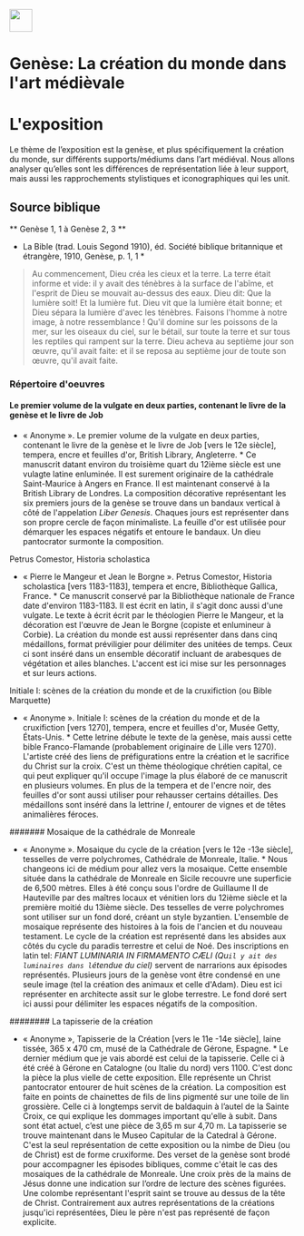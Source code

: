 <a href="https://juncture-digital.org"><img src="https://raw.githubusercontent.com/digitalArtHistory/recits-numeriques/main/images/btn_juncture.svg" style="height:40px"></a>

<param ve-config 
       title="depart" 
       banner="https://media.getty.edu/museum/images/web/download/00305401.jpg" 
       layout="vertical">

# Genèse: La création du monde dans l'art médièvale

# L'exposition
Le thème de l’exposition est la genèse, et plus spécifiquement la création du monde, sur différents supports/médiums dans l’art médiéval. Nous allons analyser qu’elles sont les différences de représentation liée à leur support, mais aussi les rapprochements stylistiques et iconographiques qui les unit.

## Source biblique

** Genèse 1, 1 à Genèse 2, 3 **

* La Bible (trad. Louis Segond 1910), éd. Société biblique britannique et étrangère, 1910, Genèse, p. 1, 1 *

> Au commencement, Dieu créa les cieux et la terre. La terre était informe et vide: il y avait des ténèbres à la surface de l'abîme, et l'esprit de Dieu se mouvait au-dessus des eaux. Dieu dit: Que la lumière soit! Et la lumière fut. Dieu vit que la lumière était bonne; et Dieu sépara la lumière d'avec les ténèbres. Faisons l'homme à notre image, à notre ressemblance ! Qu'il domine sur les poissons de la mer, sur les oiseaux du ciel, sur le bétail, sur toute la terre et sur tous les reptiles qui rampent sur la terre. Dieu acheva au septième jour son œuvre, qu'il avait faite: et il se reposa au septième jour de toute son œuvre, qu'il avait faite.
[^1]: La Bible (trad. Louis Segond 1910), éd. Société biblique britannique et étrangère, 1910, Genèse, p. 1-3

### Répertoire d'oeuvres

#### Le premier volume de la vulgate en deux parties, contenant le livre de la genèse et le livre de Job
* « Anonyme ». Le premier volume de la vulgate en deux parties, contenant le livre de la genèse et le livre de Job [vers le 12e siècle], tempera, encre et feuilles d'or, British Library, Angleterre. *
Ce manuscrit datant environ du troisième quart du 12ième siècle est une vulagte latine enluminée. Il est surement originaire de la cathédrale Saint-Maurice à Angers en France. Il est maintenant conservé à la British Library de Londres. La composition décorative représentant les six premiers jours de la genèse se trouve dans un bandaux vertical à côté de l'appelation *Liber Genesis*. Chaques jours est représenter dans son propre cercle de façon minimaliste. La feuille d'or est utilisée pour démarquer les espaces négatifs et entoure le bandaux. Un dieu pantocrator surmonte la composition.
[^2]: “ Harley MS 2833.” The british library ms viewer. Consulté le 10 avril, 2022. http://www.bl.uk/manuscripts/Viewer.aspx?ref=harley_ms_2833_fs001r. 
<param ve-image
  manifest="https://api.bl.uk/metadata/iiif/ark:/81055/vdc_100059311452.0x000001/manifest.json" 
       seq="8" /

##### Petrus Comestor, Historia scholastica
* « Pierre le Mangeur et Jean le Borgne ». Petrus Comestor, Historia scholastica [vers 1183-1183], tempera et encre, Bibliothèque Gallica, France. *
Ce manuscrit conservé par la Bibliothèque nationale de France date d'environ 1183-1183. Il est écrit en latin, il s'agit donc aussi d'une vulgate. Le texte à écrit écrit par le théologien Pierre le Mangeur, et la décoration est l'œuvre de Jean le Borgne (copiste et enlumineur à Corbie). La création du monde est aussi représenter dans dans cinq médaillons, format préviligier pour délimiter des unitées de temps. Ceux ci sont inséré dans un ensemble décoratif incluant de arabesques de végétation et ailes blanches. L'accent est ici mise sur les personnages et sur leurs actions.
[^3]: “Petrus Comestor, Historia Scholastica.” Gallica. Consulté le 10 avril, 2022. https://gallica.bnf.fr/ark:/12148/btv1b10543247v.image. 
<param ve-image
  manifest="https://manuscrits-france-angleterre.org/iiif/ark:/12148/btv1b10543247v/manifest.json" 
  seq="12" /

###### Initiale I: scènes de la création du monde et de la cruxifiction (ou Bible Marquette)
* « Anonyme ». Initiale I: scènes de la création du monde et de la cruxifiction [vers 1270], tempera, encre et feuilles d'or, Musée Getty, États-Unis. *
Cette letrine débute le texte de la genèse, mais aussi cette bible Franco-Flamande (probablement originaire de Lille vers 1270). L'artiste créé des liens de préfigurations entre la création et le sacrifice du Christ sur la croix. C'est un thème théologique chrétien capital, ce qui peut expliquer qu'il occupe l'image la plus élaboré de ce manuscrit en plusieurs volumes. En plus de la tempera et de l'encre noir, des feuilles d'or sont aussi utiliser pour rehausser certains détailles. Des médaillons sont inséré dans la lettrine *I*, entourer de vignes et de têtes animalières féroces. 
[^4]: “Marquette Bible, Vol. 1 (the J. Paul Getty Museum Collection).” Getty. Consulté le 10 avril, 2022. https://www.getty.edu/art/collection/object/105SW0. 
<param ve-graphic  
  url="https://media.getty.edu/museum/images/web/download/00305401.jpg" /

####### Mosaique de la cathédrale de Monreale
* « Anonyme ». Mosaique du cycle de la création [vers le 12e -13e siècle], tesselles de verre polychromes, Cathédrale de Monreale, Italie. *
Nous changeons ici de médium pour allez vers la mosaique. Cette ensemble située dans la cathédrale de Monreale en Sicile recouvre une superficie de 6,500 mètres. Elles à été conçu sous l'ordre de Guillaume II de Hauteville par des maîtres locaux et vénitien lors du 12ième siècle et la première moitié du 13ième siècle. Des tesselles de verre polychromes sont utiliser sur un fond doré, créant un style byzantien. L'ensemble de mosaique représente des histoires à la fois de l'ancien et du nouveau testament. Le cycle de la création est représenté dans les absides aux côtés du cycle du paradis terrestre et celui de Noé. Des inscriptions en latin tel: *FIANT LUMINARIA IN FIRMAMENTO CÆLI (Qu`il y ait des luminaires dans l`étendue du ciel)* servent de narrarions aux épisodes représentés. Plusieurs jours de la genèse vont être condensé en une seule image (tel la création des animaux et celle d'Adam). Dieu est ici représenter en architecte assit sur le globe terrestre. Le fond doré sert ici aussi pour délimiter les espaces négatifs de la composition.
[^5]: “Monreale Cathedral Mosaics.” Wikipedia. Wikimedia Foundation, 17 mars, 2022. https://en.wikipedia.org/wiki/Monreale_Cathedral_mosaics. 
<param ve-graphic 
  url="<param ve-graphic 
  url="https://media.getty.edu/museum/images/web/download/00305401.jpg" /

######## La tapisserie de la création
* « Anonyme », Tapisserie de la Création [vers le 11e -14e siècle], laine tissée, 365 x 470 cm, musé de la Cathédrale de Gérone, Espagne. *
Le dernier médium que je vais abordé est celui de la tapisserie. Celle ci à été créé à Gérone en Catalogne (ou Italie du nord) vers 1100. C'est donc la pièce la plus vielle de cette exposition. Elle représente un Christ pantocrator entourer de huit scènes de la création. La composition est faite en points de chainettes de fils de lins pigmenté sur une toile de lin grossière. Celle ci à longtemps servit de baldaquin à l’autel de la Sainte Croix, ce qui explique les dommages important qu'elle à subit. Dans sont état actuel, c’est une pièce de 3,65 m sur 4,70 m. La tapisserie se trouve maintenant dans le Museo Capitular de la Catedral à Gérone. C'est la seul représentation de cette exposition ou la nimbe de Dieu (ou de Christ) est de forme cruxiforme. Des verset de la genèse sont brodé pour accompagner les épisodes bibliques, comme c'était le cas des mosaiques de la cathédrale de Monreale. Une croix près de la mains de Jésus donne une indication sur l’ordre de lecture des scènes figurées. Une colombe représentant l'esprit saint se trouve au dessus de la tête de Christ. Contrairement aux autres représentations de la créations jusqu'ici représentées, Dieu le père n'est pas représenté de façon explicite.
[^6]: PAUL, Jacques. La tapisserie de la Création. Étude sur la signification d’une œuvre d’art In : Du monde et des hommes : Essais sur la perception médiévale [en ligne]. Aix-en-Provence : Presses universitaires de Provence, 2003 (généré le 10 avril 2022). Disponible sur Internet : <http://books.openedition.org/pup/7037>. ISBN : 9782821885608. DOI : https://doi.org/10.4000/books.pup.7037. 
<param ve-graphic 
  url="<param ve-graphic 
  url="https://upload.wikimedia.org/wikipedia/commons/thumb/e/ec/Tap%C3%ADs_de_la_Creaci%C3%B3-_Tap%C3%ADs_restaurat._Anvers.jpg/1920px-Tap%C3%ADs_de_la_Creaci%C3%B3-_Tap%C3%ADs_restaurat._Anvers.jpg" /
       
       



